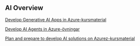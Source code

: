 ## AI Overview

[Develop Generative AI Apps in Azure-kursmaterial](https://aka.ms/mslearn-generative-ai)

[Develop AI Agents in Azure-övningar](https://microsoftlearning.github.io/mslearn-ai-agents/)

[Plan and prepare to develop AI solutions on Azurez-kursmaterial](https://learn.microsoft.com/sv-se/training/modules/prepare-azure-ai-development/)

